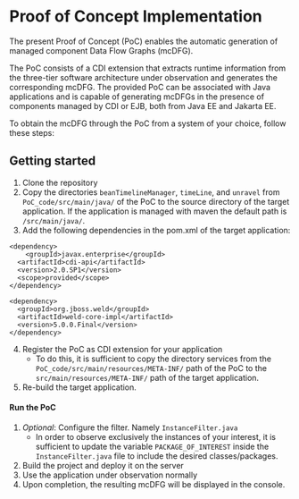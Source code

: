 # Proof of Concept Implementation

The present Proof of Concept (PoC) enables the automatic generation of managed component Data Flow Graphs (mcDFG).

The PoC consists of a CDI extension that extracts runtime information from the three-tier software architecture under observation and generates the corresponding mcDFG. 
The provided PoC can be associated with Java applications and is capable of generating mcDFGs in the presence of components managed by CDI or EJB, both from Java EE and Jakarta EE.

To obtain the mcDFG through the PoC from a system of your choice, follow these steps:

## Getting started

1. Clone the repository
2. Copy the directories `beanTimelineManager`, `timeLine`, and `unravel` from `PoC_code/src/main/java/` of the PoC to the source directory of the target application. If the application is managed with maven the default path is  `/src/main/java/`. 
3. Add the following dependencies in the pom.xml of the target application:

```
<dependency>
    <groupId>javax.enterprise</groupId>
  <artifactId>cdi-api</artifactId>
  <version>2.0.SP1</version>
  <scope>provided</scope>
</dependency>
 
<dependency>
  <groupId>org.jboss.weld</groupId>
  <artifactId>weld-core-impl</artifactId>
  <version>5.0.0.Final</version>
</dependency>
```
4. Register the PoC as CDI extension for your application
    - To do this, it is sufficient to copy the directory services from the `PoC_code/src/main/resources/META-INF/` path of the PoC to the `src/main/resources/META-INF/` path of the target application.
5. Re-build the target application.

#### Run the PoC

1. *Optional*: Configure the filter. Namely `InstanceFilter.java` 
    - In order to observe exclusively the instances of your interest, it is sufficient to update the variable `PACKAGE_OF_INTEREST` inside the `InstanceFilter.java` file to include the desired classes/packages.
2. Build the project and deploy it on the server
3. Use the application under observation normally
4. Upon completion, the resulting mcDFG will be displayed in the console.
